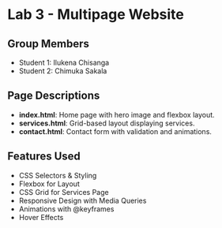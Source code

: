# Lab 3 - Multipage Website

## Group Members
- Student 1: Ilukena Chisanga
- Student 2: Chimuka Sakala

## Page Descriptions
- **index.html**: Home page with hero image and flexbox layout.
- **services.html**: Grid-based layout displaying services.
- **contact.html**: Contact form with validation and animations.

## Features Used
- CSS Selectors & Styling  
- Flexbox for Layout  
- CSS Grid for Services Page  
- Responsive Design with Media Queries  
- Animations with @keyframes  
- Hover Effects  

